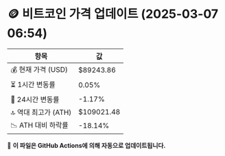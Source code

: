 # 🪙 비트코인 가격 업데이트 (2025-03-07 06:54)

| 항목                | 값 |
|--------------------|----------------|
| 💰 현재 가격 (USD) | $89243.86 |
| ⏳ 1시간 변동률    | 0.05% |
| 📆 24시간 변동률   | -1.17% |
| 🔝 역대 최고가 (ATH) | $109021.48 |
| 📉 ATH 대비 하락률 | -18.14% |

🔄 **이 파일은 GitHub Actions에 의해 자동으로 업데이트됩니다.**
